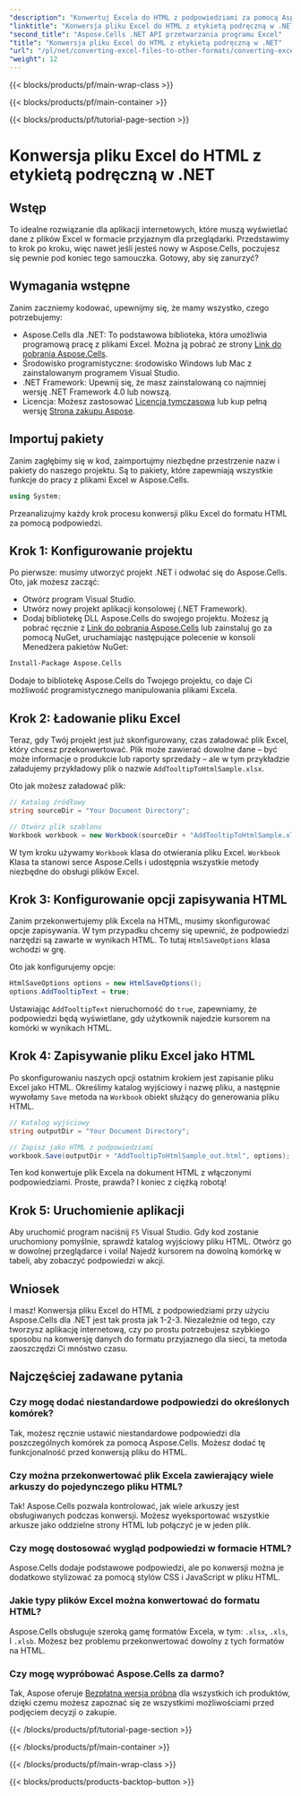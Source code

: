 ```yaml
---
"description": "Konwertuj Excela do HTML z podpowiedziami za pomocą Aspose.Cells dla .NET w kilku prostych krokach. Ulepszaj swoje aplikacje internetowe za pomocą interaktywnych danych Excela bez wysiłku."
"linktitle": "Konwersja pliku Excel do HTML z etykietą podręczną w .NET"
"second_title": "Aspose.Cells .NET API przetwarzania programu Excel"
"title": "Konwersja pliku Excel do HTML z etykietą podręczną w .NET"
"url": "/pl/net/converting-excel-files-to-other-formats/converting-excel-file-to-html-with-tooltip/"
"weight": 12
---
```


{{< blocks/products/pf/main-wrap-class >}}

{{< blocks/products/pf/main-container >}}

{{< blocks/products/pf/tutorial-page-section >}}

# Konwersja pliku Excel do HTML z etykietą podręczną w .NET

## Wstęp

To idealne rozwiązanie dla aplikacji internetowych, które muszą wyświetlać dane z plików Excel w formacie przyjaznym dla przeglądarki. Przedstawimy to krok po kroku, więc nawet jeśli jesteś nowy w Aspose.Cells, poczujesz się pewnie pod koniec tego samouczka. Gotowy, aby się zanurzyć?

## Wymagania wstępne

Zanim zaczniemy kodować, upewnijmy się, że mamy wszystko, czego potrzebujemy:

- Aspose.Cells dla .NET: To podstawowa biblioteka, która umożliwia programową pracę z plikami Excel. Można ją pobrać ze strony [Link do pobrania Aspose.Cells](https://releases.aspose.com/cells/net/).
- Środowisko programistyczne: środowisko Windows lub Mac z zainstalowanym programem Visual Studio.
- .NET Framework: Upewnij się, że masz zainstalowaną co najmniej wersję .NET Framework 4.0 lub nowszą.
- Licencja: Możesz zastosować [Licencja tymczasowa](https://purchase.aspose.com/temporary-license/) lub kup pełną wersję [Strona zakupu Aspose](https://purchase.aspose.com/buy).

## Importuj pakiety

Zanim zagłębimy się w kod, zaimportujmy niezbędne przestrzenie nazw i pakiety do naszego projektu. Są to pakiety, które zapewniają wszystkie funkcje do pracy z plikami Excel w Aspose.Cells.

```csharp
using System;
```

Przeanalizujmy każdy krok procesu konwersji pliku Excel do formatu HTML za pomocą podpowiedzi.

## Krok 1: Konfigurowanie projektu

Po pierwsze: musimy utworzyć projekt .NET i odwołać się do Aspose.Cells. Oto, jak możesz zacząć:

- Otwórz program Visual Studio.
- Utwórz nowy projekt aplikacji konsolowej (.NET Framework).
- Dodaj bibliotekę DLL Aspose.Cells do swojego projektu. Możesz ją pobrać ręcznie z [Link do pobrania Aspose.Cells](https://releases.aspose.com/cells/net/) lub zainstaluj go za pomocą NuGet, uruchamiając następujące polecenie w konsoli Menedżera pakietów NuGet:

```bash
Install-Package Aspose.Cells
```

Dodaje to bibliotekę Aspose.Cells do Twojego projektu, co daje Ci możliwość programistycznego manipulowania plikami Excela.

## Krok 2: Ładowanie pliku Excel

Teraz, gdy Twój projekt jest już skonfigurowany, czas załadować plik Excel, który chcesz przekonwertować. Plik może zawierać dowolne dane – być może informacje o produkcie lub raporty sprzedaży – ale w tym przykładzie załadujemy przykładowy plik o nazwie `AddTooltipToHtmlSample.xlsx`.

Oto jak możesz załadować plik:

```csharp
// Katalog źródłowy
string sourceDir = "Your Document Directory";

// Otwórz plik szablonu
Workbook workbook = new Workbook(sourceDir + "AddTooltipToHtmlSample.xlsx");
```

W tym kroku używamy `Workbook` klasa do otwierania pliku Excel. `Workbook` Klasa ta stanowi serce Aspose.Cells i udostępnia wszystkie metody niezbędne do obsługi plików Excel.

## Krok 3: Konfigurowanie opcji zapisywania HTML

Zanim przekonwertujemy plik Excela na HTML, musimy skonfigurować opcje zapisywania. W tym przypadku chcemy się upewnić, że podpowiedzi narzędzi są zawarte w wynikach HTML. To tutaj `HtmlSaveOptions` klasa wchodzi w grę.

Oto jak konfigurujemy opcje:

```csharp
HtmlSaveOptions options = new HtmlSaveOptions();
options.AddTooltipText = true;
```

Ustawiając `AddTooltipText` nieruchomość do `true`, zapewniamy, że podpowiedzi będą wyświetlane, gdy użytkownik najedzie kursorem na komórki w wynikach HTML.

## Krok 4: Zapisywanie pliku Excel jako HTML

Po skonfigurowaniu naszych opcji ostatnim krokiem jest zapisanie pliku Excel jako HTML. Określimy katalog wyjściowy i nazwę pliku, a następnie wywołamy `Save` metoda na `Workbook` obiekt służący do generowania pliku HTML.

```csharp
// Katalog wyjściowy
string outputDir = "Your Document Directory";

// Zapisz jako HTML z podpowiedziami
workbook.Save(outputDir + "AddTooltipToHtmlSample_out.html", options);
```

Ten kod konwertuje plik Excela na dokument HTML z włączonymi podpowiedziami. Proste, prawda? I koniec z ciężką robotą!

## Krok 5: Uruchomienie aplikacji

Aby uruchomić program naciśnij `F5` Visual Studio. Gdy kod zostanie uruchomiony pomyślnie, sprawdź katalog wyjściowy pliku HTML. Otwórz go w dowolnej przeglądarce i voila! Najedź kursorem na dowolną komórkę w tabeli, aby zobaczyć podpowiedzi w akcji.

## Wniosek

I masz! Konwersja pliku Excel do HTML z podpowiedziami przy użyciu Aspose.Cells dla .NET jest tak prosta jak 1-2-3. Niezależnie od tego, czy tworzysz aplikację internetową, czy po prostu potrzebujesz szybkiego sposobu na konwersję danych do formatu przyjaznego dla sieci, ta metoda zaoszczędzi Ci mnóstwo czasu. 

## Najczęściej zadawane pytania

### Czy mogę dodać niestandardowe podpowiedzi do określonych komórek?
Tak, możesz ręcznie ustawić niestandardowe podpowiedzi dla poszczególnych komórek za pomocą Aspose.Cells. Możesz dodać tę funkcjonalność przed konwersją pliku do HTML.

### Czy można przekonwertować plik Excela zawierający wiele arkuszy do pojedynczego pliku HTML?
Tak! Aspose.Cells pozwala kontrolować, jak wiele arkuszy jest obsługiwanych podczas konwersji. Możesz wyeksportować wszystkie arkusze jako oddzielne strony HTML lub połączyć je w jeden plik.


### Czy mogę dostosować wygląd podpowiedzi w formacie HTML?
Aspose.Cells dodaje podstawowe podpowiedzi, ale po konwersji można je dodatkowo stylizować za pomocą stylów CSS i JavaScript w pliku HTML.

### Jakie typy plików Excel można konwertować do formatu HTML?
Aspose.Cells obsługuje szeroką gamę formatów Excela, w tym: `.xlsx`, `.xls`, I `.xlsb`. Możesz bez problemu przekonwertować dowolny z tych formatów na HTML.

### Czy mogę wypróbować Aspose.Cells za darmo?
Tak, Aspose oferuje [Bezpłatna wersja próbna](https://releases.aspose.com/) dla wszystkich ich produktów, dzięki czemu możesz zapoznać się ze wszystkimi możliwościami przed podjęciem decyzji o zakupie.

{{< /blocks/products/pf/tutorial-page-section >}}

{{< /blocks/products/pf/main-container >}}

{{< /blocks/products/pf/main-wrap-class >}}

{{< blocks/products/products-backtop-button >}}